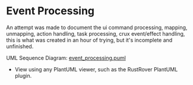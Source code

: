 
# Event Processing

An attempt was made to document the ui command processing, mapping, unmapping, action handling, task processing, crux
event/effect handling, this is what was created in an hour of trying, but it's incomplete and unfinished.

UML Sequence Diagram: [event_processing.puml](event_processing.puml) 

* View using any PlantUML viewer, such as the RustRover PlantUML plugin. 
